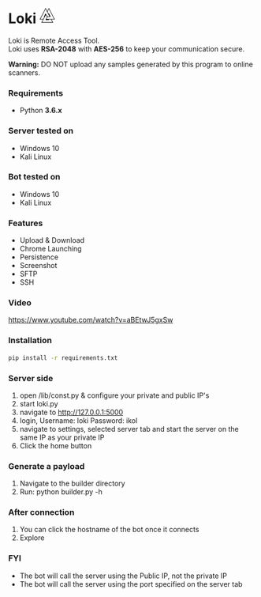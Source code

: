 # Loki <img src="/static/img/favicon.png" width="32" height="32">

Loki is Remote Access Tool.<br/>
Loki uses **RSA-2048** with **AES-256** to keep your communication secure.

__Warning:__ DO NOT upload any samples generated by this program to online scanners.  

### Requirements
* Python **3.6.x**

### Server tested on
* Windows 10
* Kali Linux

### Bot tested on
* Windows 10
* Kali Linux

### Features
* Upload & Download
* Chrome Launching
* Persistence
* Screenshot
* SFTP
* SSH

### Video
https://www.youtube.com/watch?v=aBEtwJ5gxSw

### Installation
```sh
pip install -r requirements.txt
```

### Server side
1) open /lib/const.py & configure your private and public IP's
2) start loki.py
3) navigate to http://127.0.0.1:5000
4) login, Username: loki Password: ikol
5) navigate to settings, selected server tab and start the server on the same IP as your private IP
6) Click the home button 

### Generate a payload
1) Navigate to the builder directory
2) Run: python builder.py -h

### After connection
1) You can click the hostname of the bot once it connects 
2) Explore 

### FYI
* The bot will call the server using the Public IP, not the private IP
* The bot will call the server using the port specified on the server tab
